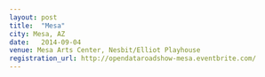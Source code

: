 ```yaml
---
layout: post
title:  "Mesa"
city: Mesa, AZ
date:   2014-09-04
venue: Mesa Arts Center, Nesbit/Elliot Playhouse
registration_url: http://opendataroadshow-mesa.eventbrite.com/ 
---
```

